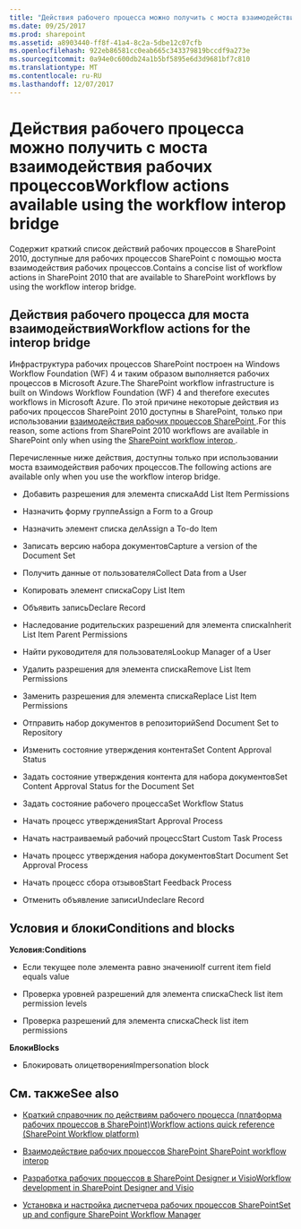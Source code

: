 ```yaml
---
title: "Действия рабочего процесса можно получить с моста взаимодействия рабочих процессов"
ms.date: 09/25/2017
ms.prod: sharepoint
ms.assetid: a8903440-ff8f-41a4-8c2a-5dbe12c07cfb
ms.openlocfilehash: 922eb86581cc0eab665c343379819bccdf9a273e
ms.sourcegitcommit: 0a94e0c600db24a1b5bf5895e6d3d9681bf7c810
ms.translationtype: MT
ms.contentlocale: ru-RU
ms.lasthandoff: 12/07/2017
---
```

# <a name="workflow-actions-available-using-the-workflow-interop-bridge"></a><span data-ttu-id="1e8d8-102">Действия рабочего процесса можно получить с моста взаимодействия рабочих процессов</span><span class="sxs-lookup"><span data-stu-id="1e8d8-102">Workflow actions available using the workflow interop bridge</span></span>
<span data-ttu-id="1e8d8-103">Содержит краткий список действий рабочих процессов в SharePoint 2010, доступные для рабочих процессов SharePoint с помощью моста взаимодействия рабочих процессов.</span><span class="sxs-lookup"><span data-stu-id="1e8d8-103">Contains a concise list of workflow actions in SharePoint 2010 that are available to SharePoint workflows by using the workflow interop bridge.</span></span>
## <a name="workflow-actions-for-the-interop-bridge"></a><span data-ttu-id="1e8d8-104">Действия рабочего процесса для моста взаимодействия</span><span class="sxs-lookup"><span data-stu-id="1e8d8-104">Workflow actions for the interop bridge</span></span>
<span data-ttu-id="1e8d8-105"><a name="bkm_wfactions"> </a></span><span class="sxs-lookup"><span data-stu-id="1e8d8-105"><a name="bkm_wfactions"> </a></span></span>

<span data-ttu-id="1e8d8-106">Инфраструктура рабочих процессов SharePoint построен на Windows Workflow Foundation (WF) 4 и таким образом выполняется рабочих процессов в Microsoft Azure.</span><span class="sxs-lookup"><span data-stu-id="1e8d8-106">The SharePoint workflow infrastructure is built on Windows Workflow Foundation (WF) 4 and therefore executes workflows in Microsoft Azure.</span></span> <span data-ttu-id="1e8d8-107">По этой причине некоторые действия из рабочих процессов SharePoint 2010 доступны в SharePoint, только при использовании [взаимодействия рабочих процессов SharePoint ](sharepoint-workflow-fundamentals.md#bkm_InteropBridge).</span><span class="sxs-lookup"><span data-stu-id="1e8d8-107">For this reason, some actions from SharePoint 2010 workflows are available in SharePoint only when using the  [SharePoint workflow interop ](sharepoint-workflow-fundamentals.md#bkm_InteropBridge).</span></span> 
  
    
    
<span data-ttu-id="1e8d8-108">Перечисленные ниже действия, доступны только при использовании моста взаимодействия рабочих процессов.</span><span class="sxs-lookup"><span data-stu-id="1e8d8-108">The following actions are available only when you use the workflow interop bridge.</span></span>
  
    
    

- <span data-ttu-id="1e8d8-109">Добавить разрешения для элемента списка</span><span class="sxs-lookup"><span data-stu-id="1e8d8-109">Add List Item Permissions</span></span>
    
  
- <span data-ttu-id="1e8d8-110">Назначить форму группе</span><span class="sxs-lookup"><span data-stu-id="1e8d8-110">Assign a Form to a Group</span></span>
    
  
- <span data-ttu-id="1e8d8-111">Назначить элемент списка дел</span><span class="sxs-lookup"><span data-stu-id="1e8d8-111">Assign a To-do Item</span></span>
    
  
- <span data-ttu-id="1e8d8-112">Записать версию набора документов</span><span class="sxs-lookup"><span data-stu-id="1e8d8-112">Capture a version of the Document Set</span></span>
    
  
- <span data-ttu-id="1e8d8-113">Получить данные от пользователя</span><span class="sxs-lookup"><span data-stu-id="1e8d8-113">Collect Data from a User</span></span>
    
  
- <span data-ttu-id="1e8d8-114">Копировать элемент списка</span><span class="sxs-lookup"><span data-stu-id="1e8d8-114">Copy List Item</span></span>
    
  
- <span data-ttu-id="1e8d8-115">Объявить запись</span><span class="sxs-lookup"><span data-stu-id="1e8d8-115">Declare Record</span></span>
    
  
- <span data-ttu-id="1e8d8-116">Наследование родительских разрешений для элемента списка</span><span class="sxs-lookup"><span data-stu-id="1e8d8-116">Inherit List Item Parent Permissions</span></span>
    
  
- <span data-ttu-id="1e8d8-117">Найти руководителя для пользователя</span><span class="sxs-lookup"><span data-stu-id="1e8d8-117">Lookup Manager of a User</span></span>
    
  
- <span data-ttu-id="1e8d8-118">Удалить разрешения для элемента списка</span><span class="sxs-lookup"><span data-stu-id="1e8d8-118">Remove List Item Permissions</span></span>
    
  
- <span data-ttu-id="1e8d8-119">Заменить разрешения для элемента списка</span><span class="sxs-lookup"><span data-stu-id="1e8d8-119">Replace List Item Permissions</span></span>
    
  
- <span data-ttu-id="1e8d8-120">Отправить набор документов в репозиторий</span><span class="sxs-lookup"><span data-stu-id="1e8d8-120">Send Document Set to Repository</span></span>
    
  
- <span data-ttu-id="1e8d8-121">Изменить состояние утверждения контента</span><span class="sxs-lookup"><span data-stu-id="1e8d8-121">Set Content Approval Status</span></span>
    
  
- <span data-ttu-id="1e8d8-122">Задать состояние утверждения контента для набора документов</span><span class="sxs-lookup"><span data-stu-id="1e8d8-122">Set Content Approval Status for the Document Set</span></span>
    
  
- <span data-ttu-id="1e8d8-123">Задать состояние рабочего процесса</span><span class="sxs-lookup"><span data-stu-id="1e8d8-123">Set Workflow Status</span></span>
    
  
- <span data-ttu-id="1e8d8-124">Начать процесс утверждения</span><span class="sxs-lookup"><span data-stu-id="1e8d8-124">Start Approval Process</span></span>
    
  
- <span data-ttu-id="1e8d8-125">Начать настраиваемый рабочий процесс</span><span class="sxs-lookup"><span data-stu-id="1e8d8-125">Start Custom Task Process</span></span>
    
  
- <span data-ttu-id="1e8d8-126">Начать процесс утверждения набора документов</span><span class="sxs-lookup"><span data-stu-id="1e8d8-126">Start Document Set Approval Process</span></span>
    
  
- <span data-ttu-id="1e8d8-127">Начать процесс сбора отзывов</span><span class="sxs-lookup"><span data-stu-id="1e8d8-127">Start Feedback Process</span></span>
    
  
- <span data-ttu-id="1e8d8-128">Отменить объявление записи</span><span class="sxs-lookup"><span data-stu-id="1e8d8-128">Undeclare Record</span></span>
    
  

## <a name="conditions-and-blocks"></a><span data-ttu-id="1e8d8-129">Условия и блоки</span><span class="sxs-lookup"><span data-stu-id="1e8d8-129">Conditions and blocks</span></span>
<span data-ttu-id="1e8d8-130"><a name="bkm_wfconditions"> </a></span><span class="sxs-lookup"><span data-stu-id="1e8d8-130"><a name="bkm_wfconditions"> </a></span></span>

 <span data-ttu-id="1e8d8-131">**Условия:**</span><span class="sxs-lookup"><span data-stu-id="1e8d8-131">**Conditions**</span></span>
  
    
    

- <span data-ttu-id="1e8d8-132">Если текущее поле элемента равно значению</span><span class="sxs-lookup"><span data-stu-id="1e8d8-132">If current item field equals value</span></span>
    
  
- <span data-ttu-id="1e8d8-133">Проверка уровней разрешений для элемента списка</span><span class="sxs-lookup"><span data-stu-id="1e8d8-133">Check list item permission levels</span></span>
    
  
- <span data-ttu-id="1e8d8-134">Проверка разрешений для элемента списка</span><span class="sxs-lookup"><span data-stu-id="1e8d8-134">Check list item permissions</span></span>
    
  
 <span data-ttu-id="1e8d8-135">**Блоки**</span><span class="sxs-lookup"><span data-stu-id="1e8d8-135">**Blocks**</span></span>
  
    
    

- <span data-ttu-id="1e8d8-136">Блокировать олицетворения</span><span class="sxs-lookup"><span data-stu-id="1e8d8-136">Impersonation block</span></span>
    
  

## <a name="see-also"></a><span data-ttu-id="1e8d8-137">См. также</span><span class="sxs-lookup"><span data-stu-id="1e8d8-137">See also</span></span>
<span data-ttu-id="1e8d8-138"><a name="bkm_addlresources"> </a></span><span class="sxs-lookup"><span data-stu-id="1e8d8-138"><a name="bkm_addlresources"> </a></span></span>


-  [<span data-ttu-id="1e8d8-139">Краткий справочник по действиям рабочего процесса (платформа рабочих процессов в SharePoint)</span><span class="sxs-lookup"><span data-stu-id="1e8d8-139">Workflow actions quick reference (SharePoint Workflow platform)</span></span>](workflow-actions-quick-reference-sharepoint-workflow-platform.md)
    
  
-  [<span data-ttu-id="1e8d8-140">Взаимодействие рабочих процессов SharePoint </span><span class="sxs-lookup"><span data-stu-id="1e8d8-140">SharePoint workflow interop </span></span>](sharepoint-workflow-fundamentals.md#bkm_InteropBridge)
    
  
-  [<span data-ttu-id="1e8d8-141">Разработка рабочих процессов в SharePoint Designer и Visio</span><span class="sxs-lookup"><span data-stu-id="1e8d8-141">Workflow development in SharePoint Designer and Visio</span></span>](workflow-development-in-sharepoint-designer-and-visio.md)
    
  
-  [<span data-ttu-id="1e8d8-142">Установка и настройка диспетчера рабочих процессов SharePoint</span><span class="sxs-lookup"><span data-stu-id="1e8d8-142">Set up and configure SharePoint Workflow Manager</span></span>](set-up-and-configure-sharepoint-workflow-manager.md)
    
  

